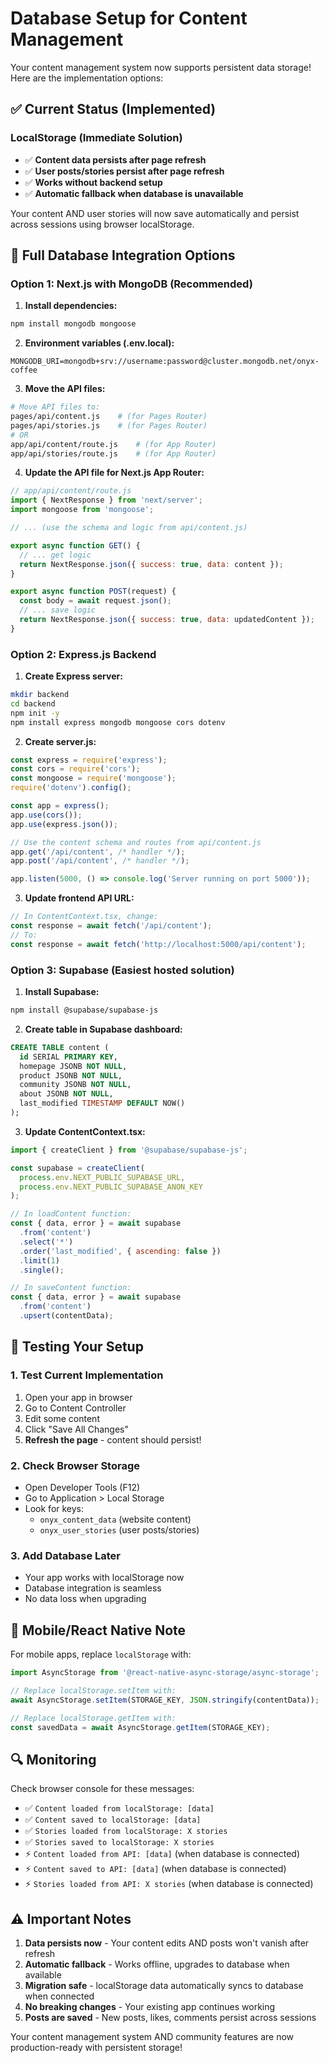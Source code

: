 # Database Setup for Content Management

Your content management system now supports persistent data storage! Here are the implementation options:

## ✅ Current Status (Implemented)

### LocalStorage (Immediate Solution)
- ✅ **Content data persists after page refresh**
- ✅ **User posts/stories persist after page refresh**  
- ✅ **Works without backend setup**
- ✅ **Automatic fallback when database is unavailable**

Your content AND user stories will now save automatically and persist across sessions using browser localStorage.

## 🚀 Full Database Integration Options

### Option 1: Next.js with MongoDB (Recommended)

1. **Install dependencies:**
```bash
npm install mongodb mongoose
```

2. **Environment variables (.env.local):**
```env
MONGODB_URI=mongodb+srv://username:password@cluster.mongodb.net/onyx-coffee
```

3. **Move the API files:**
```bash
# Move API files to:
pages/api/content.js    # (for Pages Router)
pages/api/stories.js    # (for Pages Router)
# OR
app/api/content/route.js    # (for App Router)
app/api/stories/route.js    # (for App Router)
```

4. **Update the API file for Next.js App Router:**
```javascript
// app/api/content/route.js
import { NextResponse } from 'next/server';
import mongoose from 'mongoose';

// ... (use the schema and logic from api/content.js)

export async function GET() {
  // ... get logic
  return NextResponse.json({ success: true, data: content });
}

export async function POST(request) {
  const body = await request.json();
  // ... save logic
  return NextResponse.json({ success: true, data: updatedContent });
}
```

### Option 2: Express.js Backend

1. **Create Express server:**
```bash
mkdir backend
cd backend
npm init -y
npm install express mongodb mongoose cors dotenv
```

2. **Create server.js:**
```javascript
const express = require('express');
const cors = require('cors');
const mongoose = require('mongoose');
require('dotenv').config();

const app = express();
app.use(cors());
app.use(express.json());

// Use the content schema and routes from api/content.js
app.get('/api/content', /* handler */);
app.post('/api/content', /* handler */);

app.listen(5000, () => console.log('Server running on port 5000'));
```

3. **Update frontend API URL:**
```javascript
// In ContentContext.tsx, change:
const response = await fetch('/api/content');
// To:
const response = await fetch('http://localhost:5000/api/content');
```

### Option 3: Supabase (Easiest hosted solution)

1. **Install Supabase:**
```bash
npm install @supabase/supabase-js
```

2. **Create table in Supabase dashboard:**
```sql
CREATE TABLE content (
  id SERIAL PRIMARY KEY,
  homepage JSONB NOT NULL,
  product JSONB NOT NULL,
  community JSONB NOT NULL,
  about JSONB NOT NULL,
  last_modified TIMESTAMP DEFAULT NOW()
);
```

3. **Update ContentContext.tsx:**
```javascript
import { createClient } from '@supabase/supabase-js';

const supabase = createClient(
  process.env.NEXT_PUBLIC_SUPABASE_URL,
  process.env.NEXT_PUBLIC_SUPABASE_ANON_KEY
);

// In loadContent function:
const { data, error } = await supabase
  .from('content')
  .select('*')
  .order('last_modified', { ascending: false })
  .limit(1)
  .single();

// In saveContent function:
const { data, error } = await supabase
  .from('content')
  .upsert(contentData);
```

## 🔧 Testing Your Setup

### 1. Test Current Implementation
1. Open your app in browser
2. Go to Content Controller
3. Edit some content
4. Click "Save All Changes"
5. **Refresh the page** - content should persist!

### 2. Check Browser Storage
- Open Developer Tools (F12)
- Go to Application > Local Storage
- Look for keys:
  - `onyx_content_data` (website content)
  - `onyx_user_stories` (user posts/stories)

### 3. Add Database Later
- Your app works with localStorage now
- Database integration is seamless
- No data loss when upgrading

## 📱 Mobile/React Native Note

For mobile apps, replace `localStorage` with:
```javascript
import AsyncStorage from '@react-native-async-storage/async-storage';

// Replace localStorage.setItem with:
await AsyncStorage.setItem(STORAGE_KEY, JSON.stringify(contentData));

// Replace localStorage.getItem with:
const savedData = await AsyncStorage.getItem(STORAGE_KEY);
```

## 🔍 Monitoring

Check browser console for these messages:
- ✅ `Content loaded from localStorage: [data]`
- ✅ `Content saved to localStorage: [data]`
- ✅ `Stories loaded from localStorage: X stories`
- ✅ `Stories saved to localStorage: X stories`
- ⚡ `Content loaded from API: [data]` (when database is connected)
- ⚡ `Content saved to API: [data]` (when database is connected)
- ⚡ `Stories loaded from API: X stories` (when database is connected)

## ⚠️ Important Notes

1. **Data persists now** - Your content edits AND posts won't vanish after refresh
2. **Automatic fallback** - Works offline, upgrades to database when available
3. **Migration safe** - localStorage data automatically syncs to database when connected
4. **No breaking changes** - Your existing app continues working
5. **Posts are saved** - New posts, likes, comments persist across sessions

Your content management system AND community features are now production-ready with persistent storage!